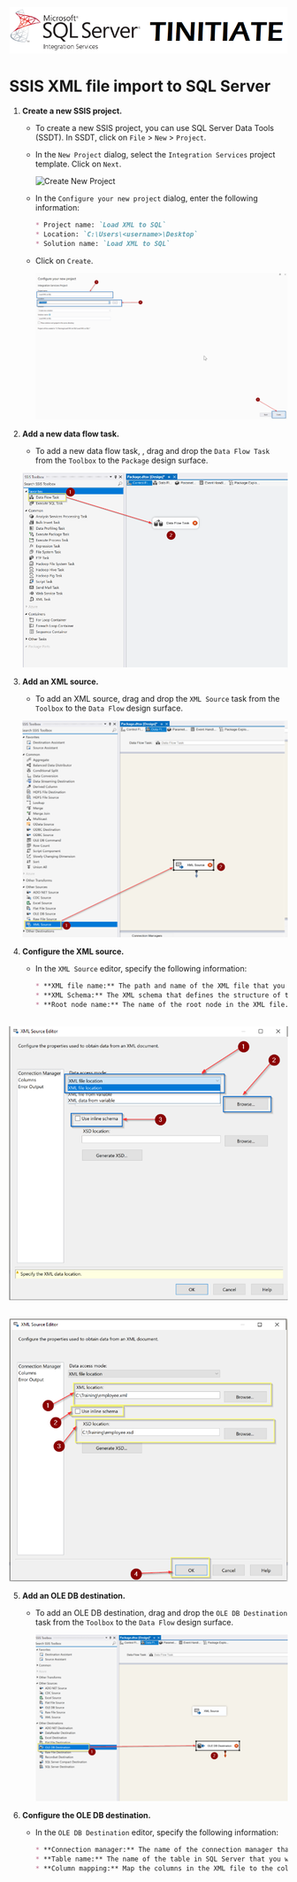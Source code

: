  ![tinitiate.com ssis](/images/tiniaitessis.png)
# 	SSIS XML file import to SQL Server

1. **Create a new SSIS project.**

   * To create a new SSIS project, you can use SQL Server Data Tools (SSDT). In SSDT, click on `File` > `New` > `Project`. 

   * In the `New Project` dialog, select the `Integration Services` project template. Click on `Next`. 

     ![](images/create_integration_project.png "Create New Project")

   * In the `Configure your new project` dialog, enter the following information:

     ```markdown
     * Project name: `Load XML to SQL`
     * Location: `C:\Users\<username>\Desktop`
     * Solution name: `Load XML to SQL`
     
     ```

   * Click on `Create`.

     ![](/images/xml/project_creation.png)

2. **Add a new data flow task.**

   *  To add a new data flow task, , drag and drop the `Data Flow Task` from the `Toolbox` to the `Package` design surface.

     ![](/images/xml/data_flow_task.png)

3. **Add an XML source.**

   *  To add an XML source, drag and drop the `XML Source` task from the `Toolbox` to the `Data Flow` design surface.

     ![](/images/xml/xml_source.png)

4. **Configure the XML source.**

   * In the `XML Source` editor, specify the following information:

     ```markdown
     * **XML file name:** The path and name of the XML file that you want to load.
     * **XML Schema:** The XML schema that defines the structure of the XML file.
     * **Root node name:** The name of the root node in the XML file.
     
     ```

​		      							![](/images/xml/xml_source_configuration.png)

​									      ![](/images/xml/xml_source_configuration_final.png)

5. **Add an OLE DB destination.**

   * To add an OLE DB destination, drag and drop the `OLE DB Destination` task from the `Toolbox` to the `Data Flow` design surface.

     ![](/images/xml/oledb_destination.png)

6. **Configure the OLE DB destination.**

   * In the `OLE DB Destination` editor, specify the following information:

     ```markdown
     * **Connection manager:** The name of the connection manager that you want to use to connect to SQL Server.
     * **Table name:** The name of the table in SQL Server that you want to load the data into.
     * **Column mapping:** Map the columns in the XML file to the columns in the SQL table.
     ```

     
